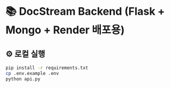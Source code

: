 # 📚 DocStream Backend (Flask + Mongo + Render 배포용)
## ⚙️ 로컬 실행

```bash
pip install -r requirements.txt
cp .env.example .env
python api.py
